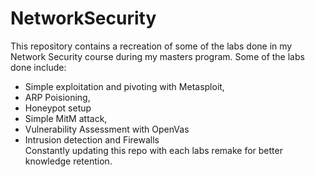 # NetworkSecurity
This repository contains a recreation of some of the labs done in my Network Security course during my masters program. Some of the labs done include:<br/>
* Simple exploitation and pivoting with Metasploit,
* ARP Poisioning, 
* Honeypot setup
* Simple MitM attack,
* Vulnerability Assessment with OpenVas
* Intrusion detection and Firewalls <br/>
Constantly updating this repo with each labs remake for better knowledge retention.
